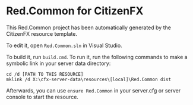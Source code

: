 # Red.Common for CitizenFX

This Red.Common project has been automatically generated by the CitizenFX resource template.

To edit it, open `Red.Common.sln` in Visual Studio.

To build it, run `build.cmd`. To run it, run the following commands to make a symbolic link in your server data directory:

```dos
cd /d [PATH TO THIS RESOURCE]
mklink /d X:\cfx-server-data\resources\[local]\Red.Common dist
```

Afterwards, you can use `ensure Red.Common` in your server.cfg or server console to start the resource.